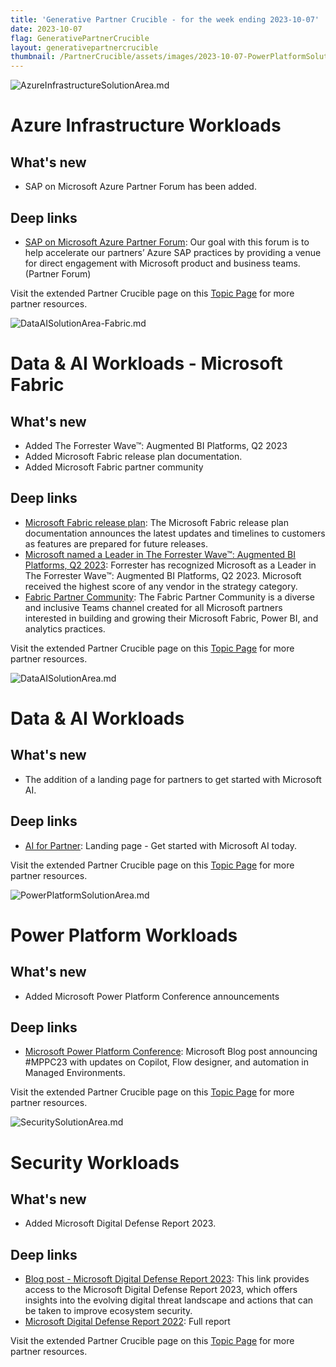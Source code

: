 ```yaml
---
title: 'Generative Partner Crucible - for the week ending 2023-10-07'
date: 2023-10-07
flag: GenerativePartnerCrucible
layout: generativepartnercrucible
thumbnail: /PartnerCrucible/assets/images/2023-10-07-PowerPlatformSolutionArea.md-image.png
---
```

![ AzureInfrastructureSolutionArea.md ]( /PartnerCrucible/assets/images/2023-10-07-AzureInfrastructureSolutionArea.md-image.png )

# Azure Infrastructure Workloads

## What's new
- SAP on Microsoft Azure Partner Forum has been added. 
 
## Deep links
- [SAP on Microsoft Azure Partner Forum](https://forms.office.com/Pages/ResponsePage.aspx?id=v4j5cvGGr0GRqy180BHbR3cJywzl5fZLnWbpWAR5cJZUNkVEVFZGUEExTUFLRkxUODUzQjE2NUxYUC4u): Our goal with this forum is to help accelerate our partners’ Azure SAP practices by providing a venue for direct engagement with Microsoft product and business teams. (Partner Forum)
   
Visit the extended Partner Crucible page on this [Topic Page](https://lagimik.github.io/PartnerCrucible/AzureInfrastructureSolutionArea) for more partner resources.

![ DataAISolutionArea-Fabric.md ]( /PartnerCrucible/assets/images/2023-10-07-DataAISolutionArea-Fabric.md-image.png )

# Data & AI Workloads - Microsoft Fabric

## What's new

- Added The Forrester Wave™: Augmented BI Platforms, Q2 2023
- Added Microsoft Fabric release plan documentation. 
- Added Microsoft Fabric partner community
 
## Deep links
- [Microsoft Fabric release plan](https://learn.microsoft.com/en-us/fabric/release-plan/): The Microsoft Fabric release plan documentation announces the latest updates and timelines to customers as features are prepared for future releases.
- [Microsoft named a Leader in The Forrester Wave™: Augmented BI Platforms, Q2 2023](https://powerbi.microsoft.com/en-us/blog/2023forresterwave/): Forrester has recognized Microsoft as a Leader in The Forrester Wave™: Augmented BI Platforms, Q2 2023. Microsoft received the highest score of any vendor in the strategy category.
- [Fabric Partner Community](https://aka.ms/JoinFabricPartnerCommunity): The Fabric Partner Community is a diverse and inclusive Teams channel created for all Microsoft partners interested in building and growing their Microsoft Fabric, Power BI, and analytics practices.

Visit the extended Partner Crucible page on this [Topic Page](https://lagimik.github.io/PartnerCrucible/DataAISolutionArea-Fabric) for more partner resources.

![ DataAISolutionArea.md ]( /PartnerCrucible/assets/images/2023-10-07-DataAISolutionArea.md-image.png )

# Data & AI Workloads

## What's new

- The addition of a landing page for partners to get started with Microsoft AI.

## Deep links

- [AI for Partner](https://aka.ms/AIforPartners): Landing page - Get started with Microsoft AI today.

Visit the extended Partner Crucible page on this [Topic Page](https://lagimik.github.io/PartnerCrucible/DataAISolutionArea) for more partner resources.

![ PowerPlatformSolutionArea.md ]( /PartnerCrucible/assets/images/2023-10-07-PowerPlatformSolutionArea.md-image.png )

# Power Platform Workloads

## What's new

- Added Microsoft Power Platform Conference announcements
 
## Deep links

- [Microsoft Power Platform Conference](https://cloudblogs.microsoft.com/powerplatform/2023/10/03/the-ai-revolution-supercharging-low-code-with-the-power-platform-community/): Microsoft Blog post announcing #MPPC23 with updates on Copilot, Flow designer, and automation in Managed Environments.

Visit the extended Partner Crucible page on this [Topic Page](https://lagimik.github.io/PartnerCrucible/PowerPlatformSolutionArea) for more partner resources.

![ SecuritySolutionArea.md ]( /PartnerCrucible/assets/images/2023-10-07-SecuritySolutionArea.md-image.png )

# Security Workloads

## What's new

- Added Microsoft Digital Defense Report 2023. 
 
## Deep links

- [Blog post - Microsoft Digital Defense Report 2023](https://blogs.microsoft.com/on-the-issues/2023/10/05/microsoft-digital-defense-report-2023-global-cyberattacks/): This link provides access to the Microsoft Digital Defense Report 2023, which offers insights into the evolving digital threat landscape and actions that can be taken to improve ecosystem security.
- [Microsoft Digital Defense Report 2022](https://query.prod.cms.rt.microsoft.com/cms/api/am/binary/RE5bUvv?culture=en-us&country=us): Full report

Visit the extended Partner Crucible page on this [Topic Page](https://lagimik.github.io/PartnerCrucible/SecuritySolutionArea) for more partner resources.

